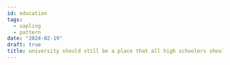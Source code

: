 ```yaml
---
id: education
tags:
  - sapling
  - pattern
date: "2024-02-19"
draft: true
title: university should still be a place that all high schoolers should aim for
---
```



